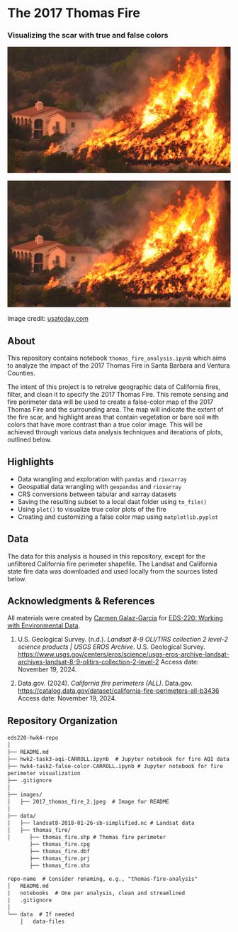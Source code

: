 # The 2017 Thomas Fire
### Visualizing the scar with true and false colors

![thomas fire image](images/2017_thomas_fire_2.jpeg)

<img src="images/2017_thomas_fire_2.jpeg" width="800"/>

Image credit: [usatoday.com](https://www.usatoday.com/story/news/2017/12/26/californias-largest-recorded-wildfire-winding-down-firefighters-gain-upper-hand/982571001/)

## About
This repository contains notebook `thomas_fire_analysis.ipynb` which aims to analyze the impact of the 2017 Thomas Fire in Santa Barbara and Ventura Counties.

The intent of this project is to retreive geographic data of California fires, filter, and clean it to specify the 2017 Thomas Fire. This remote sensing and fire perimeter data will be used to create a false-color map of the 2017 Thomas Fire and the surrounding area. The map will indicate the extent of the fire scar, and highlight areas that contain vegetation or bare soil with colors that have more contrast than a true color image. This will be achieved through various data analysis techniques and iterations of plots, outlined below.

## Highlights

- Data wrangling and exploration with `pandas` and `rioxarray`
- Geospatial data wrangling with `geopandas` and `rioxarray`
- CRS conversions between tabular and xarray datasets
- Saving the resulting subset to a local daat folder using `to_file()`
- Using `plot()` to visualize true color plots of the fire
- Creating and customizing a false color map using `matplotlib.pyplot`



## Data
The data for this analysis is housed in this repository, except for the unfiltered California fire perimeter shapefile. The Landsat and California state fire data was downloaded and used locally from the sources listed below.

## Acknowledgments & References

All materials were created by [Carmen Galaz-Garcia](https://github.com/carmengg) for [EDS-220: Working with Environmental Data](https://meds-eds-220.github.io/MEDS-eds-220-course/).

1. U.S. Geological Survey. (n.d.). *Landsat 8-9 OLI/TIRS collection 2 level-2 science products | USGS EROS Archive*. U.S. Geological Survey. https://www.usgs.gov/centers/eros/science/usgs-eros-archive-landsat-archives-landsat-8-9-olitirs-collection-2-level-2 Access date: November 19, 2024.

2. Data.gov. (2024). *California fire perimeters (ALL)*. Data.gov. https://catalog.data.gov/dataset/california-fire-perimeters-all-b3436 Access date: November 19, 2024.

## Repository Organization

 ```
 eds220-hwk4-repo
│
├── README.md                     
├── hwk2-task3-aqi-CARROLL.ipynb  # Jupyter notebook for fire AQI data 
├── hwk4-task2-false-color-CARROLL.ipynb # Jupyter notebook for fire perimeter visualization                    
├── .gitignore                    
│
├── images/                       
│   ├── 2017_thomas_fire_2.jpeg  # Image for README
│ 
├── data/
│   ├── landsat8-2018-01-26-sb-simplified.nc # Landsat data
│   ├── thomas_fire/
│      ├── thomas_fire.shp # Thomas fire perimeter
        ├── thomas_fire.cpg
        ├── thomas_fire.dbf
        ├── thomas_fire.prj
        ├── thomas_fire.shx
``` 

```
repo-name  # Consider renaming, e.g., "thomas-fire-analysis"
│   README.md
|   notebooks  # One per analysis, clean and streamlined
|   .gitignore
│
└── data  # If needed
    │   data-files  

```